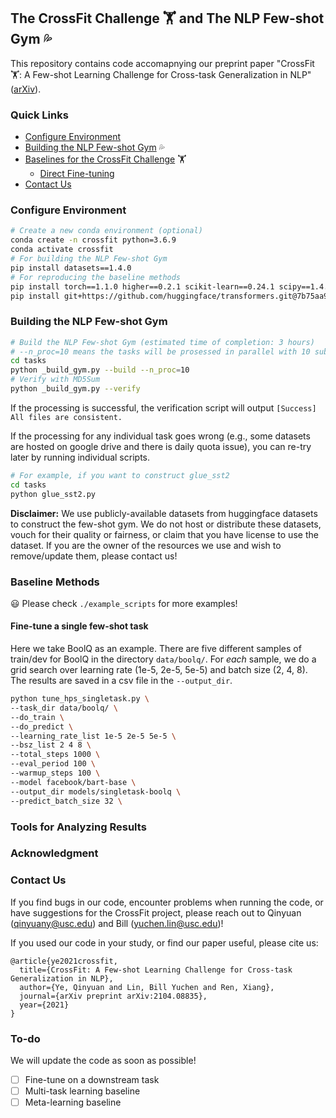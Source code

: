 ## The CrossFit Challenge :weight_lifting: and The NLP Few-shot Gym :sweat_drops:

This repository contains code accomapnying our preprint paper "CrossFit :weight_lifting:: A Few-shot Learning Challenge for Cross-task Generalization in NLP" ([arXiv](https://arxiv.org/abs/2104.08835)).

### Quick Links
- [Configure Environment](#configure-environment)
- [Building the NLP Few-shot Gym](#building-the-nlp-few-shot-gym) :sweat_drops:
- [Baselines for the CrossFit Challenge](#baseline-methods) :weight_lifting:
  - [Direct Fine-tuning](#fine-tune-a-single-few-shot-task)
- [Contact Us](#contact-us)

### Configure Environment

```bash
# Create a new conda environment (optional)
conda create -n crossfit python=3.6.9
conda activate crossfit
# For building the NLP Few-shot Gym
pip install datasets==1.4.0
# For reproducing the baseline methods
pip install torch==1.1.0 higher==0.2.1 scikit-learn==0.24.1 scipy==1.4.1 rouge==1.0.0
pip install git+https://github.com/huggingface/transformers.git@7b75aa9fa55bee577e2c7403301ed31103125a35
```

### Building the NLP Few-shot Gym

```bash
# Build the NLP Few-shot Gym (estimated time of completion: 3 hours)
# --n_proc=10 means the tasks will be prosessed in parallel with 10 subprocesses. 
cd tasks
python _build_gym.py --build --n_proc=10
# Verify with MD5Sum
python _build_gym.py --verify
```

If the processing is successful, the verification script will output `[Success] All files are consistent.`

If the processing for any individual task goes wrong (e.g., some datasets are hosted on google drive and there is daily quota issue), you can re-try later by running individual scripts.

```bash
# For example, if you want to construct glue_sst2
cd tasks
python glue_sst2.py
```

__Disclaimer:__ 
We use publicly-available datasets from huggingface datasets to construct the few-shot gym. 
We do not host or distribute these datasets, vouch for their quality or fairness, or claim that you have license to use the dataset. 
If you are the owner of the resources we use and wish to remove/update them, please contact us!

### Baseline Methods

:smiley: Please check `./example_scripts` for more examples!

#### Fine-tune a single few-shot task
Here we take BoolQ as an example. There are five different samples of train/dev for BoolQ in the directory `data/boolq/`. For _each_ sample, we do a grid search over learning rate (1e-5, 2e-5, 5e-5) and batch size (2, 4, 8). The results are saved in a csv file in the `--output_dir`.

```bash
python tune_hps_singletask.py \
--task_dir data/boolq/ \
--do_train \
--do_predict \
--learning_rate_list 1e-5 2e-5 5e-5 \
--bsz_list 2 4 8 \
--total_steps 1000 \
--eval_period 100 \
--warmup_steps 100 \
--model facebook/bart-base \
--output_dir models/singletask-boolq \
--predict_batch_size 32 \
```

### Tools for Analyzing Results

### Acknowledgment

### Contact Us
If you find bugs in our code, encounter problems when running the code, or have suggestions for the CrossFit project, please reach out to Qinyuan (qinyuany@usc.edu) and Bill (yuchen.lin@usc.edu)!

If you used our code in your study, or find our paper useful, please cite us:
```
@article{ye2021crossfit,
  title={CrossFit: A Few-shot Learning Challenge for Cross-task Generalization in NLP},
  author={Ye, Qinyuan and Lin, Bill Yuchen and Ren, Xiang},
  journal={arXiv preprint arXiv:2104.08835},
  year={2021}
}
```

### To-do
We will update the code as soon as possible!
- [ ] Fine-tune on a downstream task
- [ ] Multi-task learning baseline
- [ ] Meta-learning baseline
